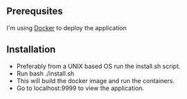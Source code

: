 ## Prerequsites
I'm using [Docker](https://www.docker.com/products/docker) to deploy the application

## Installation
- Preferably from a UNIX based OS run the install.sh script. 
- Run bash ./install.sh 
- This will build the docker image and run the containers.
- Go to localhost:9999 to view the application.
